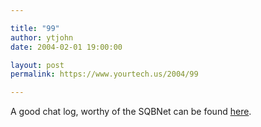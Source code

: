 ```yaml
---

title: "99"
author: ytjohn
date: 2004-02-01 19:00:00

layout: post
permalink: https://www.yourtech.us/2004/99

---
```

A good chat log, worthy of the SQBNet can be found <a href="/redinx.php">here</a>.
